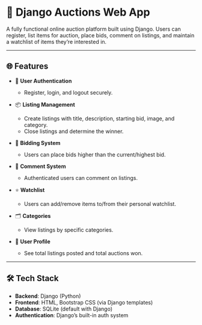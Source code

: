 # 🧾 Django Auctions Web App

A fully functional online auction platform built using Django. Users can register, list items for auction, place bids, comment on listings, and maintain a watchlist of items they’re interested in.

---

## 🌐 Features

- 🔐 **User Authentication**
  - Register, login, and logout securely.
  
- 📦 **Listing Management**
  - Create listings with title, description, starting bid, image, and category.
  - Close listings and determine the winner.
  
- 💸 **Bidding System**
  - Users can place bids higher than the current/highest bid.
  
- 📝 **Comment System**
  - Authenticated users can comment on listings.
  
- ⭐ **Watchlist**
  - Users can add/remove items to/from their personal watchlist.
  
- 🗂️ **Categories**
  - View listings by specific categories.

- 👤 **User Profile**
  - See total listings posted and total auctions won.

---

## 🛠️ Tech Stack

- **Backend**: Django (Python)
- **Frontend**: HTML, Bootstrap CSS (via Django templates)
- **Database**: SQLite (default with Django)
- **Authentication**: Django’s built-in auth system

